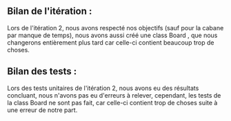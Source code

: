 ## Bilan de l'itération :  

Lors de l'itération 2, nous avons respecté nos objectifs (sauf pour la cabane par manque de temps), nous avons aussi créé une class Board , que nous changerons entièrement plus tard car celle-ci contient beaucoup trop de choses.  

## Bilan des tests :  

Lors des tests unitaires de l'itération 2, nous avons eu des résultats concluant, nous n'avons pas eu d'erreurs à relever, cependant, les tests de la class Board ne sont pas fait, car celle-ci contient trop de choses suite à une erreur de notre part.
  
